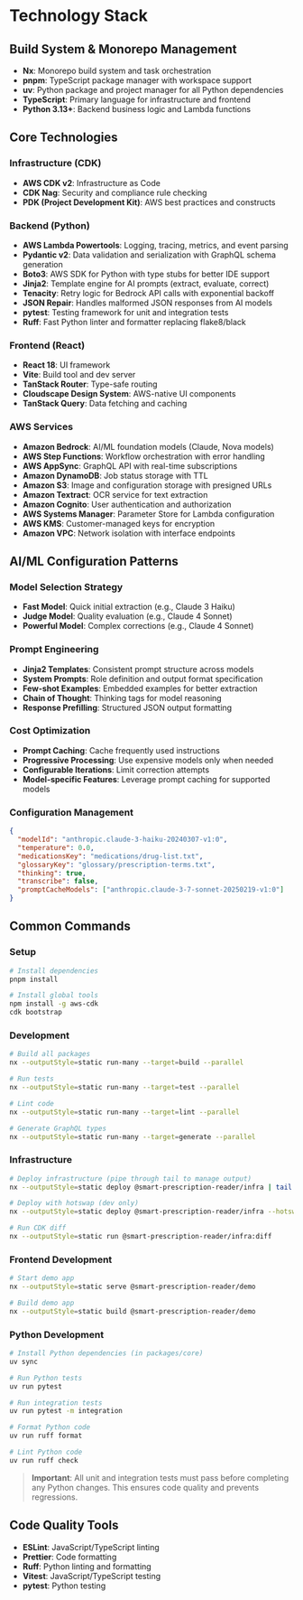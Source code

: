 # Technology Stack

## Build System & Monorepo Management

- **Nx**: Monorepo build system and task orchestration
- **pnpm**: TypeScript package manager with workspace support
- **uv**: Python package and project manager for all Python dependencies
- **TypeScript**: Primary language for infrastructure and frontend
- **Python 3.13+**: Backend business logic and Lambda functions

## Core Technologies

### Infrastructure (CDK)

- **AWS CDK v2**: Infrastructure as Code
- **CDK Nag**: Security and compliance rule checking
- **PDK (Project Development Kit)**: AWS best practices and constructs

### Backend (Python)

- **AWS Lambda Powertools**: Logging, tracing, metrics, and event parsing
- **Pydantic v2**: Data validation and serialization with GraphQL schema generation
- **Boto3**: AWS SDK for Python with type stubs for better IDE support
- **Jinja2**: Template engine for AI prompts (extract, evaluate, correct)
- **Tenacity**: Retry logic for Bedrock API calls with exponential backoff
- **JSON Repair**: Handles malformed JSON responses from AI models
- **pytest**: Testing framework for unit and integration tests
- **Ruff**: Fast Python linter and formatter replacing flake8/black

### Frontend (React)

- **React 18**: UI framework
- **Vite**: Build tool and dev server
- **TanStack Router**: Type-safe routing
- **Cloudscape Design System**: AWS-native UI components
- **TanStack Query**: Data fetching and caching

### AWS Services

- **Amazon Bedrock**: AI/ML foundation models (Claude, Nova models)
- **AWS Step Functions**: Workflow orchestration with error handling
- **AWS AppSync**: GraphQL API with real-time subscriptions
- **Amazon DynamoDB**: Job status storage with TTL
- **Amazon S3**: Image and configuration storage with presigned URLs
- **Amazon Textract**: OCR service for text extraction
- **Amazon Cognito**: User authentication and authorization
- **AWS Systems Manager**: Parameter Store for Lambda configuration
- **AWS KMS**: Customer-managed keys for encryption
- **Amazon VPC**: Network isolation with interface endpoints

## AI/ML Configuration Patterns

### Model Selection Strategy

- **Fast Model**: Quick initial extraction (e.g., Claude 3 Haiku)
- **Judge Model**: Quality evaluation (e.g., Claude 4 Sonnet)
- **Powerful Model**: Complex corrections (e.g., Claude 4 Sonnet)

### Prompt Engineering

- **Jinja2 Templates**: Consistent prompt structure across models
- **System Prompts**: Role definition and output format specification
- **Few-shot Examples**: Embedded examples for better extraction
- **Chain of Thought**: Thinking tags for model reasoning
- **Response Prefilling**: Structured JSON output formatting

### Cost Optimization

- **Prompt Caching**: Cache frequently used instructions
- **Progressive Processing**: Use expensive models only when needed
- **Configurable Iterations**: Limit correction attempts
- **Model-specific Features**: Leverage prompt caching for supported models

### Configuration Management

```json
{
  "modelId": "anthropic.claude-3-haiku-20240307-v1:0",
  "temperature": 0.0,
  "medicationsKey": "medications/drug-list.txt",
  "glossaryKey": "glossary/prescription-terms.txt",
  "thinking": true,
  "transcribe": false,
  "promptCacheModels": ["anthropic.claude-3-7-sonnet-20250219-v1:0"]
}
```

## Common Commands

### Setup

```bash
# Install dependencies
pnpm install

# Install global tools
npm install -g aws-cdk
cdk bootstrap
```

### Development

```bash
# Build all packages
nx --outputStyle=static run-many --target=build --parallel

# Run tests
nx --outputStyle=static run-many --target=test --parallel

# Lint code
nx --outputStyle=static run-many --target=lint --parallel

# Generate GraphQL types
nx --outputStyle=static run-many --target=generate --parallel
```

### Infrastructure

```bash
# Deploy infrastructure (pipe through tail to manage output)
nx --outputStyle=static deploy @smart-prescription-reader/infra | tail -n 100

# Deploy with hotswap (dev only)
nx --outputStyle=static deploy @smart-prescription-reader/infra --hotswap | tail -n 100

# Run CDK diff
nx --outputStyle=static run @smart-prescription-reader/infra:diff
```

### Frontend Development

```bash
# Start demo app
nx --outputStyle=static serve @smart-prescription-reader/demo

# Build demo app
nx --outputStyle=static build @smart-prescription-reader/demo
```

### Python Development

```bash
# Install Python dependencies (in packages/core)
uv sync

# Run Python tests
uv run pytest

# Run integration tests
uv run pytest -m integration

# Format Python code
uv run ruff format

# Lint Python code
uv run ruff check
```

> **Important**: All unit and integration tests must pass before completing any Python changes. This ensures code quality and prevents regressions.

## Code Quality Tools

- **ESLint**: JavaScript/TypeScript linting
- **Prettier**: Code formatting
- **Ruff**: Python linting and formatting
- **Vitest**: JavaScript/TypeScript testing
- **pytest**: Python testing
